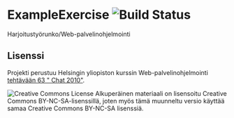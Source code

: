 # ExampleExercise ![Build Status][travis-ci]
Harjoitustyörunko/Web-palvelinohjelmointi

## Lisenssi
Projekti perustuu Helsingin yliopiston kurssin Web-palvelinohjelmointi [tehtävään 63 " Chat 2010"][T63]. 

![Creative Commons License][cc-by-nc-sa]
Alkuperäinen materiaali on lisensoitu Creative Commons BY-NC-SA-lisenssillä, joten myös tämä muunneltu versio käyttää samaa Creative Commons BY-NC-SA lisenssiä.

[T63]: http://web-palvelinohjelmointi.github.io/osa7.html#t-chat2010
[cc-by-nc-sa]: https://i.creativecommons.org/l/by-nc-sa/4.0/80x15.png "Creative Commons Attribution-NonCommercial-ShareAlike 4.0 International License"
[travis-ci]: https://travis-ci.org/riikonetr/Webpalvelinohjelmointi.svg?branch=master "https://travis-ci.org/riikonetr/Webpalvelinohjelmointi"
